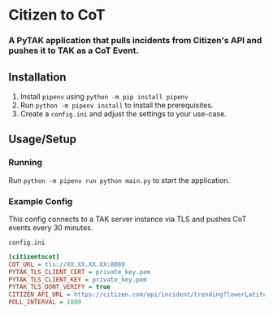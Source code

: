 # Citizen to CoT
### A PyTAK application that pulls incidents from Citizen's API and pushes it to TAK as a CoT Event.


## Installation

1. Install `pipenv` using `python -m pip install pipenv`
2. Run `python -m pipenv install` to install the prerequisites.
3. Create a `config.ini` and adjust the settings to your use-case.

## Usage/Setup

### Running

Run `python -m pipenv run python main.py` to start the application.

### Example Config
This config connects to a TAK server instance via TLS and pushes CoT events every 30 minutes.

`config.ini`
```ini
[citizentocot]
COT_URL = tls://XX.XX.XX.XX:8089
PYTAK_TLS_CLIENT_CERT = private_key.pem
PYTAK_TLS_CLIENT_KEY = private_key.pem
PYTAK_TLS_DONT_VERIFY = true
CITIZEN_API_URL = https://citizen.com/api/incident/trending?lowerLatitude=XX&lowerLongitude=XX&upperLatitude=XX&upperLongitude=XX&fullResponse=true&limit=200
POLL_INTERVAL = 1800
```
